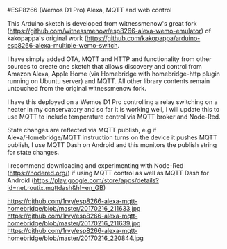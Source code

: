 #ESP8266 (Wemos D1 Pro) Alexa, MQTT and web control

This Arduino sketch is developed from witnessmenow's great fork (https://github.com/witnessmenow/esp8266-alexa-wemo-emulator) of kakopappa's original work (https://github.com/kakopappa/arduino-esp8266-alexa-multiple-wemo-switch.

I have simply added OTA, MQTT and HTTP and functionality from other sources to create one sketch that allows discovery and control from Amazon Alexa, Apple Home (via Homebridge with homebridge-http plugin running on Ubuntu server) and MQTT.  All other library contents remain untouched from the original witnessmenow fork.

I have this deployed on a Wemos D1 Pro controlling a relay switching on a heater in my conservatory and so far it is working well, I will update this to use MQTT to include temperature control via MQTT broker and Node-Red.  

State changes are reflected via MQTT publish, e.g if Alexa/Homebridge/MQTT instruction turns on the device it pushes MQTT publish, I use MQTT Dash on Android and this monitors the publish string for state changes.

I recommend downloading and experimenting with Node-Red (https://nodered.org/) if using MQTT control as well as MQTT Dash for Android (https://play.google.com/store/apps/details?id=net.routix.mqttdash&hl=en_GB)

<img>https://github.com/1rvy/esp8266-alexa-mqtt-homebridge/blob/master/20170216_211633.jpg</img>
<img>https://github.com/1rvy/esp8266-alexa-mqtt-homebridge/blob/master/20170216_211639.jpg</img>
<img>https://github.com/1rvy/esp8266-alexa-mqtt-homebridge/blob/master/20170216_220844.jpg</img>
